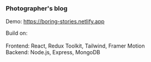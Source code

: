 <h3>Photographer's blog</h3>

Demo: https://boring-stories.netlify.app </br>

Build on: </br></br>
Frontend: React, Redux Toolkit, Tailwind, Framer Motion </br>
Backend: Node.js, Express, MongoDB
